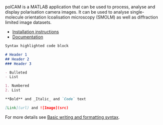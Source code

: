 <br />

polCAM is a MATLAB application that can be used to process, analyse and display polarisation camera images. It can be used to analyse single-molecule orientation lcoalisation microscopy (SMOLM) as well as diffraction limited image datasets.

- [Installation instructions](./installation.md)
- [Documentation](./documentation.md)



```markdown
Syntax highlighted code block

# Header 1
## Header 2
### Header 3

- Bulleted
- List

1. Numbered
2. List

**Bold** and _Italic_ and `Code` text

[Link](url) and ![Image](src)
```

For more details see [Basic writing and formatting syntax](https://docs.github.com/en/github/writing-on-github/getting-started-with-writing-and-formatting-on-github/basic-writing-and-formatting-syntax).

